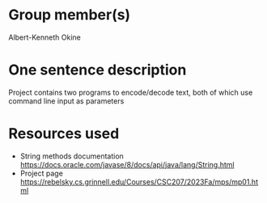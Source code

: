 # Group member(s)
Albert-Kenneth Okine

# One sentence description
Project contains two programs to encode/decode text, both of which use command line input as parameters

# Resources used
- String methods documentation https://docs.oracle.com/javase/8/docs/api/java/lang/String.html
- Project page https://rebelsky.cs.grinnell.edu/Courses/CSC207/2023Fa/mps/mp01.html